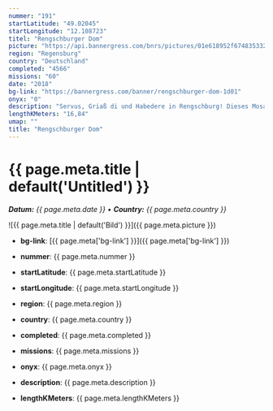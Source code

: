 ```yaml
---
nummer: "191"
startLatitude: "49.02045"
startLongitude: "12.108723"
titel: "Rengschburger Dom"
picture: "https://api.bannergress.com/bnrs/pictures/01e618952f674835332465d76a5ce86c"
region: "Regensburg"
country: "Deutschland"
completed: "4566"
missions: "60"
date: "2018"
bg-link: "https://bannergress.com/banner/rengschburger-dom-1d01"
onyx: "0"
description: "Servus, Griaß di und Habedere in Rengschburg! Dieses Mosaik hat insgesamt 60 Missionen und ist auf 3 Teile aufgeteilt. Parken und Start Unterer Wöhrd. Viel Spaß"
lengthKMeters: "16,84"
umap: ""
title: "Rengschburger Dom"
---
```

# {{ page.meta.title | default('Untitled') }}

_**Datum:** {{ page.meta.date }} • **Country:** {{ page.meta.country }}_

![{{ page.meta.title | default('Bild') }}]({{ page.meta.picture }})

- **bg-link**: [{{ page.meta['bg-link'] }}]({{ page.meta['bg-link'] }})

- **nummer**: {{ page.meta.nummer }}
- **startLatitude**: {{ page.meta.startLatitude }}
- **startLongitude**: {{ page.meta.startLongitude }}
- **region**: {{ page.meta.region }}
- **country**: {{ page.meta.country }}
- **completed**: {{ page.meta.completed }}
- **missions**: {{ page.meta.missions }}
- **onyx**: {{ page.meta.onyx }}
- **description**: {{ page.meta.description }}
- **lengthKMeters**: {{ page.meta.lengthKMeters }}
